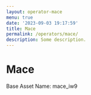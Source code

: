```yaml
---
layout: operator-mace
menu: true
date: '2023-09-03 19:17:59'
title: Mace
permalink: /operators/mace/
description: Some description.
---
```


# Mace

Base Asset Name: mace_iw9